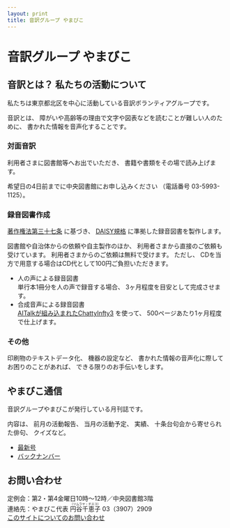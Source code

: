 ```yaml
---
layout: print
title: 音訳グループ やまびこ
---
```

<h1 class="project-name" id="logotitle">音訳グループ やまびこ</h1>

## <span data-dur="4.65" data-begin="43.052">音訳とは？ 私たちの活動について</span>

<span data-dur="7.975" data-begin="47.702">私たちは東京都北区を中心に活動している音訳ボランティアグループです。</span>

<span data-dur="1.436" data-begin="55.677">音訳とは、</span>
<span data-dur="6.511" data-begin="57.113">障がいや高齢等の理由で文字や図表などを読むことが難しい人のために、</span>
<span data-dur="4.88" data-begin="63.624">書かれた情報を音声化することです。</span>

### <span data-dur="2.067" data-begin="68.504">対面音訳</span>

<span data-dur="3.263" data-begin="70.571">利用者さまに図書館等へお出でいただき、</span>
<span data-dur="4.559" data-begin="73.834">書籍や書類をその場で読み上げます。</span>

<span data-dur="4.612" data-begin="78.393">希望日の4日前までに中央図書館にお申し込みください</span>
<span data-dur="1.627" data-begin="83.005">（電話番号</span>
<span data-dur="4.927" data-begin="84.632">03-5993-1125）。</span>

### <span data-dur="2.614" data-begin="89.559">録音図書作成</span>

<span data-dur="2.857" data-begin="92.173"><a href="http://elaws.e-gov.go.jp/search/elawsSearch/elaws_search/lsg0500/detail?lawId=345AC0000000048&openerCode=1" data-dur="1.782" data-begin="95.030">著作権法第三十七条</a></span>
<span data-dur="1.476" data-begin="96.812">に基づき、</span>
<span data-dur="1.612" data-begin="98.288"><a href="http://www.dinf.ne.jp/doc/daisy/" data-dur="1.782" data-begin="99.900">DAISY規格</a></span>
<span data-dur="4.498" data-begin="101.682">に準拠した録音図書を製作します。</span>

<span data-dur="4.445" data-begin="106.180">図書館や自治体からの依頼や自主製作のほか、</span>
<span data-dur="5.54" data-begin="110.625">利用者さまから直接のご依頼も受けています。</span>
<span data-dur="4.56" data-begin="116.165">利用者さまからのご依頼は無料で受けます。</span>
<span data-dur="0.999" data-begin="120.725">ただし、</span>
<span data-dur="7.414" data-begin="121.724">CDを当方で用意する場合はCD代として100円ご負担いただきます。</span>

- <span data-dur="3.357" data-begin="129.138">人の声による録音図書</span>  
<span data-dur="4.663" data-begin="132.495">単行本1冊分を人の声で録音する場合、</span>
<span data-dur="4.809" data-begin="137.158">3ヶ月程度を目安として完成させます。</span>
- <span data-dur="3.718" data-begin="141.967">合成音声による録音図書</span>  
<span data-dur="3.862" data-begin="145.685"><a href="http://www.sciaccess.net/jp/ChattyInfty/" data-dur="1.782" data-begin="149.547">AITalkが組み込まれたChattyInfty3</a></span>
<span data-dur="1.348" data-begin="151.329">を使って、</span>
<span data-dur="5.19" data-begin="152.677">500ページあたり1ヶ月程度で仕上げます。</span>

### <span data-dur="1.717" data-begin="157.867">その他</span>

<span data-dur="2.549" data-begin="159.584">印刷物のテキストデータ化、</span>
<span data-dur="1.763" data-begin="162.133">機器の設定など、</span>
<span data-dur="4.612" data-begin="163.896">書かれた情報の音声化に際してお困りのことがあれば、</span>
<span data-dur="4.079" data-begin="168.508">できる限りのお手伝いをします。</span>

## <span data-dur="2.248" data-begin="172.587">やまびこ通信</span>

<span data-dur="4.869" data-begin="174.835">音訳グループやまびこが発行している月刊誌です。</span>

<span data-dur="1.296" data-begin="179.704">内容は、</span>
<span data-dur="2.322" data-begin="181.000">前月の活動報告、</span>
<span data-dur="2.144" data-begin="183.322">当月の活動予定、</span>
<span data-dur="1.319" data-begin="185.466">実績、</span>
<span data-dur="3.003" data-begin="186.785">十条台句会から寄せられた俳句、</span>
<span data-dur="2.48" data-begin="189.788">クイズなど。</span>

- <span data-dur="1.46" data-begin="192.268"><a href="tusin201805.html" data-dur="2.282" data-begin="193.728">最新号</a></span>
- <span data-dur="1.634" data-begin="196.010"><a href="bn.html" data-dur="2.282" data-begin="197.644">バックナンバー</a></span>

## <span data-dur="1.943" data-begin="199.926">お問い合わせ</span>

<span data-dur="7.597" data-begin="201.869">定例会：第2・第4金曜日10時～12時／中央図書館3階</span>  
<span data-dur="4.607" data-begin="209.466">連絡先：やまびこ代表 <ruby>円谷千恵子<rt>（ツムラヤ・チエコ）</rt></ruby></span>
<span data-dur="4.503" data-begin="214.073">03（3907）2909</span>  
<span data-dur="7.723" data-begin="218.576"><a href="mailto:ymbk2016ml@gmail.com?Subject=やまびこウェブサイトについて" data-dur="2.282" data-begin="221.304">このサイトについてのお問い合わせ</a></span>
<!--以上でこのページの読み上げは終わりです。-->
